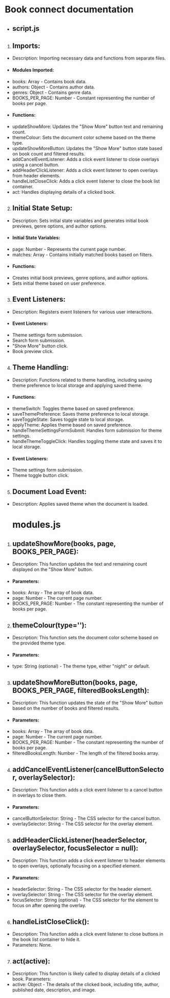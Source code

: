 # Book connect documentation
- ## script.js
 1) ## Imports:

- Description: Importing necessary data and functions from separate files.
- #### Modules Imported:
- books: Array - Contains book data.
- authors: Object - Contains author data.
- genres: Object - Contains genre data.
- BOOKS_PER_PAGE: Number - Constant representing the number of books per page.
- #### Functions:
- updateShowMore: Updates the "Show More" button text and remaining count.
- themeColour: Sets the document color scheme based on the theme type.
- updateShowMoreButton: Updates the "Show More" button state based on book count and filtered 
  results.
- addCancelEventListener: Adds a click event listener to close overlays using a cancel button.
- addHeaderClickListener: Adds a click event listener to open overlays from header elements.
- handleListCloseClick: Adds a click event listener to close the book list container.
- act: Handles displaying details of a clicked book.
2) ## Initial State Setup:

- Description: Sets initial state variables and generates initial book previews, genre options, and author options.
- #### Initial State Variables:
- page: Number - Represents the current page number.
- matches: Array - Contains initially matched books based on filters.
- #### Functions:
- Creates initial book previews, genre options, and author options.
- Sets initial theme based on user preference.
3) ## Event Listeners:

- Description: Registers event listeners for various user interactions.
- #### Event Listeners:
 - Theme settings form submission.
 - Search form submission.
 - "Show More" button click.
- Book preview click.
4) ## Theme Handling:

- Description: Functions related to theme handling, including saving theme preference to local storage and applying saved theme.
- #### Functions:
 - themeSwitch: Toggles theme based on saved preference.
 - saveThemePreference: Saves theme preference to local storage.
 - saveToggleState: Saves toggle state to local storage.
 - applyTheme: Applies theme based on saved preference.
 - handleThemeSettingsFormSubmit: Handles form submission for theme settings.
 - handleThemeToggleClick: Handles toggling theme state and saves it to local storage.
- #### Event Listeners:
- Theme settings form submission.
- Theme toggle button click.
5) ## Document Load Event:

- Description: Applies saved theme when the document is loaded.
  # modules.js 
1) ## updateShowMore(books, page, BOOKS_PER_PAGE):

- Description: This function updates the text and remaining count displayed on the "Show More" button.
- #### Parameters:
- books: Array - The array of book data.
- page: Number - The current page number.
- BOOKS_PER_PAGE: Number - The constant representing the number of books per page.
2) ## themeColour(type=''):

- Description: This function sets the document color scheme based on the provided theme type.
- #### Parameters:
- type: String (optional) - The theme type, either "night" or default.
3) ##  updateShowMoreButton(books, page, BOOKS_PER_PAGE, filteredBooksLength):

- Description: This function updates the state of the "Show More" button based on the number of books and filtered results.
- #### Parameters:
- books: Array - The array of book data.
- page: Number - The current page number.
- BOOKS_PER_PAGE: Number - The constant representing the number of books per page.
- filteredBooksLength: Number - The length of the filtered books array.
4) ## addCancelEventListener(cancelButtonSelector, overlaySelector):

- Description: This function adds a click event listener to a cancel button in overlays to close them.
- #### Parameters:
- cancelButtonSelector: String - The CSS selector for the cancel button.
- overlaySelector: String - The CSS selector for the overlay element.
5) ## addHeaderClickListener(headerSelector, overlaySelector, focusSelector = null):

- Description: This function adds a click event listener to header elements to open overlays, optionally focusing on a specified element.
- #### Parameters:
- headerSelector: String - The CSS selector for the header element.
- overlaySelector: String - The CSS selector for the overlay element.
- focusSelector: String (optional) - The CSS selector for the element to focus on after opening the overlay.
6) ## handleListCloseClick():

- Description: This function adds a click event listener to close buttons in the book list container to hide it.
- Parameters: None.
7) ## act(active):

- Description: This function is likely called to display details of a clicked book.
Parameters:
- active: Object - The details of the clicked book, including title, author, published date, description, and image.
